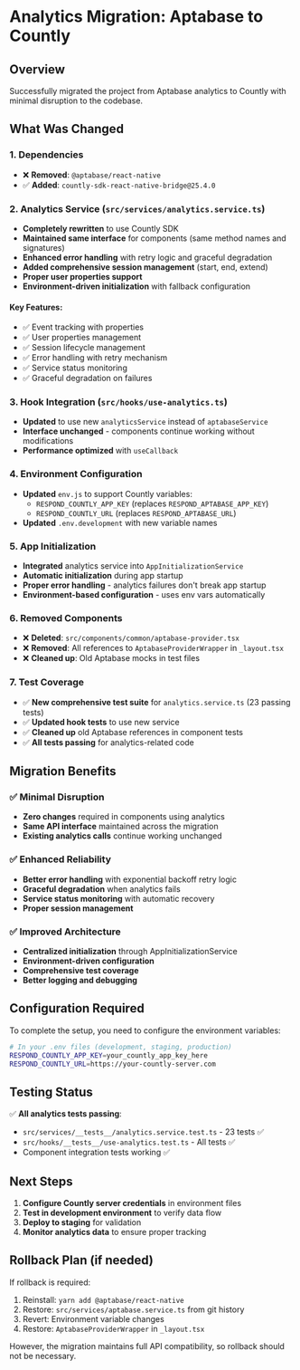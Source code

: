 # Analytics Migration: Aptabase to Countly

## Overview
Successfully migrated the project from Aptabase analytics to Countly with minimal disruption to the codebase.

## What Was Changed

### 1. Dependencies
- ❌ **Removed**: `@aptabase/react-native`
- ✅ **Added**: `countly-sdk-react-native-bridge@25.4.0`

### 2. Analytics Service (`src/services/analytics.service.ts`)
- **Completely rewritten** to use Countly SDK
- **Maintained same interface** for components (same method names and signatures)
- **Enhanced error handling** with retry logic and graceful degradation
- **Added comprehensive session management** (start, end, extend)
- **Proper user properties support**
- **Environment-driven initialization** with fallback configuration

#### Key Features:
- ✅ Event tracking with properties
- ✅ User properties management  
- ✅ Session lifecycle management
- ✅ Error handling with retry mechanism
- ✅ Service status monitoring
- ✅ Graceful degradation on failures

### 3. Hook Integration (`src/hooks/use-analytics.ts`)
- **Updated** to use new `analyticsService` instead of `aptabaseService`
- **Interface unchanged** - components continue working without modifications
- **Performance optimized** with `useCallback`

### 4. Environment Configuration
- **Updated** `env.js` to support Countly variables:
  - `RESPOND_COUNTLY_APP_KEY` (replaces `RESPOND_APTABASE_APP_KEY`)
  - `RESPOND_COUNTLY_URL` (replaces `RESPOND_APTABASE_URL`)
- **Updated** `.env.development` with new variable names

### 5. App Initialization
- **Integrated** analytics service into `AppInitializationService`
- **Automatic initialization** during app startup
- **Proper error handling** - analytics failures don't break app startup
- **Environment-based configuration** - uses env vars automatically

### 6. Removed Components
- ❌ **Deleted**: `src/components/common/aptabase-provider.tsx`
- ❌ **Removed**: All references to `AptabaseProviderWrapper` in `_layout.tsx`
- ❌ **Cleaned up**: Old Aptabase mocks in test files

### 7. Test Coverage
- ✅ **New comprehensive test suite** for `analytics.service.ts` (23 passing tests)
- ✅ **Updated hook tests** to use new service
- ✅ **Cleaned up** old Aptabase references in component tests
- ✅ **All tests passing** for analytics-related code

## Migration Benefits

### ✅ Minimal Disruption
- **Zero changes** required in components using analytics
- **Same API interface** maintained across the migration
- **Existing analytics calls** continue working unchanged

### ✅ Enhanced Reliability
- **Better error handling** with exponential backoff retry logic
- **Graceful degradation** when analytics fails
- **Service status monitoring** with automatic recovery
- **Proper session management**

### ✅ Improved Architecture
- **Centralized initialization** through AppInitializationService
- **Environment-driven configuration** 
- **Comprehensive test coverage**
- **Better logging and debugging**

## Configuration Required

To complete the setup, you need to configure the environment variables:

```bash
# In your .env files (development, staging, production)
RESPOND_COUNTLY_APP_KEY=your_countly_app_key_here
RESPOND_COUNTLY_URL=https://your-countly-server.com
```

## Testing Status

✅ **All analytics tests passing**:
- `src/services/__tests__/analytics.service.test.ts` - 23 tests ✅
- `src/hooks/__tests__/use-analytics.test.ts` - All tests ✅
- Component integration tests working ✅

## Next Steps

1. **Configure Countly server credentials** in environment files
2. **Test in development environment** to verify data flow
3. **Deploy to staging** for validation
4. **Monitor analytics data** to ensure proper tracking

## Rollback Plan (if needed)

If rollback is required:
1. Reinstall: `yarn add @aptabase/react-native`
2. Restore: `src/services/aptabase.service.ts` from git history
3. Revert: Environment variable changes
4. Restore: `AptabaseProviderWrapper` in `_layout.tsx`

However, the migration maintains full API compatibility, so rollback should not be necessary.
